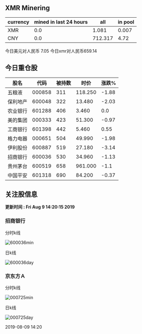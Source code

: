 ## XMR Minering

|currency|mined in last 24 hours|all|in pool|
|---|---|---|---|
|XMR|0.0|1.081|0.007|
|CNY|0.0|712.317|4.72|

今日美元对人民币 7.05	今日xmr对人民币659.14


## 今日重仓股 

|股名|代码|被持数|时价|涨跌%|
|---|---|---|---|---|
|五粮液|000858|311|118.250|-1.88|
|保利地产|600048|322|13.480|-2.03|
|农业银行|601288|406|3.460|0.0|
|美的集团|000333|423|51.300|-0.97|
|工商银行|601398|442|5.460|0.55|
|格力电器|000651|504|49.990|-1.98|
|伊利股份|600887|519|27.180|-3.14|
|招商银行|600036|530|34.960|-1.13|
|贵州茅台|600519|658|961.000|-1.1|
|中国平安|601318|690|84.200|-0.37|

## 关注股信息
**更新时间 : Fri Aug  9 14:20:15 2019**
### 招商银行 
分时k线

![600036min](http://image.sinajs.cn/newchart/min/n/sh600036.gif)

日k线

![600036day](http://image.sinajs.cn/newchart/daily/n/sh600036.gif)

### 京东方Ａ 
分时k线

![000725min](http://image.sinajs.cn/newchart/min/n/sz000725.gif)

日k线

![000725day](http://image.sinajs.cn/newchart/daily/n/sz000725.gif)

2019-08-09 14:20